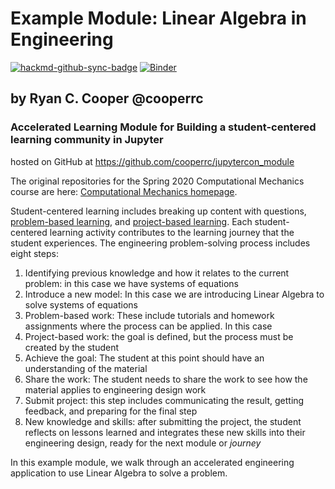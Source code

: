 # Example Module: Linear Algebra in Engineering

[![hackmd-github-sync-badge](https://hackmd.io/ZGQ3N-9vT3OTIndlYDbO0g/badge)](https://hackmd.io/ZGQ3N-9vT3OTIndlYDbO0g)
[![Binder](https://mybinder.org/badge_logo.svg)](https://mybinder.org/v2/gh/cooperrc/jupytercon_module.git/master)

## by Ryan C. Cooper @cooperrc
### Accelerated Learning Module for Building a student-centered learning community in Jupyter
hosted on GitHub at https://github.com/cooperrc/jupytercon_module

The original repositories for the Spring 2020 Computational Mechanics
course are here: [Computational Mechanics
homepage](https://github.uconn.edu/rcc02007/Computational_Mechanics/). 

Student-centered learning includes breaking up content with questions,
[problem-based learning](), and [project-based learning](). Each
student-centered learning activity contributes to the learning journey
that the student experiences. The engineering problem-solving process
includes eight steps: 

1. Identifying previous knowledge and how it relates to the current
problem: in this case we have systems of equations
2. Introduce a new model: In this case we are introducing Linear Algebra
to solve systems of equations
3. Problem-based work: These include tutorials and homework assignments
where the process can be applied. In this case 
4. Project-based work: the goal is defined, but the process must be
created by the student
5. Achieve the goal: The student at this point should have an
understanding of the material
6. Share the work: The student needs to share the work to see how the
material applies to engineering design work
7. Submit project: this step includes communicating the result, getting
feedback, and preparing for the final step
8. New knowledge and skills: after submitting the project, the student
reflects on lessons learned and integrates these new skills into their
engineering design, ready for the next module or _journey_

In this
example module, we walk through an accelerated engineering application to use
Linear Algebra to solve a problem. 
